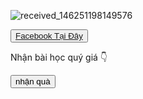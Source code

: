 ![received_146251198149576](https://user-images.githubusercontent.com/115351102/230367034-81928e42-1c66-4596-b3ed-7e12581b5c9d.jpeg)


   <div>
<button>
   <a href="https://www.facebook.com/profile.php?id=100066421973540&mibextid=ZbWKwL"> Facebook Tại Đây </a>
</button>
</body
           <div>
                   <p id="sample"> Nhận bài học quý giá 👇</p> 

   <button onclick="changeContent();"> nhận quà </button>

   

   <script type="text/javascript">

       function changeContent() {

   	    document.getElementById("sample").innerHTML = "Có làm mới có ăn -_-";

       }
<div>
       <script type="text/javascript"> 

       alert("Chào mừng bạn đen trang web của tôi.");  

   </script>
   
